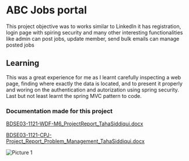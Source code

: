 # ABC Jobs portal
 This project objective was to works similar to LinkedIn it has registration, login page with spiring security and many other interesting functionalities like admin can post jobs, update member, send bulk emails can manage posted jobs
 
 ## Learning
This was a great experience for me as I learnt carefully inspecting a web page, finding where exactly the data is located, and to present it properly and woring on the authentication and autorization using spring security.
Last but not least learnt the spring MVC pattern to code.

### Documentation made for this project
[BDSE03-1121-WDF-M6_ProjectReport_TahaSiddiqui.docx](https://github.com/tahasiddiquiii/ABC-Jobs-portal/files/9597976/BDSE03-1121-WDF-M6_ProjectReport_TahaSiddiqui.docx)

 [BDSE03-1121-CPJ-Project_Report_Problem_Management_TahaSiddiqui.docx](https://github.com/tahasiddiquiii/ABC-Jobs-portal/files/9597991/BDSE03-1121-CPJ-Project_Report_Problem_Management_TahaSiddiqui.docx)


![Picture 1](https://user-images.githubusercontent.com/95746746/190965189-6e9720d4-190e-4160-9037-0abec1725d6f.png)

